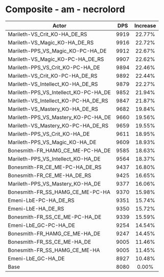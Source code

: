# Composite - am - necrolord
| Actor | DPS | Increase |
|---|:---:|:---:|
|Marileth-VS_Crit_KO-HA_DE_RS|9919|22.77%|
|Marileth-VS_Magic_KO-HA_DE_RS|9916|22.72%|
|Marileth-PPS_VS_Magic_KO-PC-HA_DE|9912|22.67%|
|Marileth-VS_Magic_KO-PC-HA_DE_RS|9907|22.62%|
|Marileth-PPS_VS_Crit_KO-PC-HA_DE|9894|22.46%|
|Marileth-VS_Crit_KO-PC-HA_DE_RS|9892|22.44%|
|Marileth-VS_Intellect_KO-HA_DE_RS|9879|22.27%|
|Marileth-PPS_VS_Intellect_KO-PC-HA_DE|9852|21.94%|
|Marileth-VS_Intellect_KO-PC-HA_DE_RS|9847|21.87%|
|Marileth-VS_Mastery_KO-HA_DE_RS|9682|19.84%|
|Marileth-PPS_VS_Mastery_KO-PC-HA_DE|9660|19.56%|
|Marileth-VS_Mastery_KO-PC-HA_DE_RS|9659|19.55%|
|Marileth-PPS_VS_Crit_KO-HA_DE|9611|18.95%|
|Marileth-PPS_VS_Magic_KO-HA_DE|9609|18.93%|
|Bonesmith-FR_HAMG_CE_ME-PC-HA_DE|9585|18.63%|
|Marileth-PPS_VS_Intellect_KO-HA_DE|9564|18.37%|
|Bonesmith-FR_CE_ME-PC-HA_DE_RS|9437|16.80%|
|Bonesmith-FR_CE_ME-HA_DE_RS|9425|16.65%|
|Marileth-PPS_VS_Mastery_KO-HA_DE|9377|16.06%|
|Bonesmith-FR_SS_HAMG_CE_ME-PC-HA|9370|15.98%|
|Emeni-LbE-PC-HA_DE_RS|9351|15.74%|
|Emeni-LbE-HA_DE_RS|9350|15.72%|
|Bonesmith-FR_SS_CE_ME-PC-HA_DE|9339|15.59%|
|Emeni-LbE_GC-PC-HA_DE|9254|14.54%|
|Bonesmith-FR_HAMG_CE_ME-HA_DE|9247|14.45%|
|Bonesmith-FR_SS_CE_ME-HA_DE|9005|11.46%|
|Bonesmith-FR_SS_HAMG_CE_ME-HA|9005|11.45%|
|Emeni-LbE_GC-HA_DE|8927|10.48%|
|Base|8080|0.00%|
